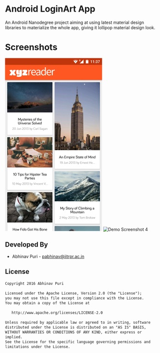 Android LoginArt App
====================
An Android Nanodegree project aiming at using latest material design libraries to materialize the whole app, giving it lollipop material design look.

Screenshots
===========
![Demo Screenshot 2][1] ![Demo Screenshot 4][2]


Developed By
------------
* Abhinav Puri - <pabhinav@iitrpr.ac.in>

License
-------

    Copyright 2016 Abhinav Puri

    Licensed under the Apache License, Version 2.0 (the "License");
    you may not use this file except in compliance with the License.
    You may obtain a copy of the License at

       http://www.apache.org/licenses/LICENSE-2.0

    Unless required by applicable law or agreed to in writing, software
    distributed under the License is distributed on an "AS IS" BASIS,
    WITHOUT WARRANTIES OR CONDITIONS OF ANY KIND, either express or implied.
    See the License for the specific language governing permissions and
    limitations under the License.

[1]: ./demoPics/main_page.png
[2]: ./demoPics/demogif.gif